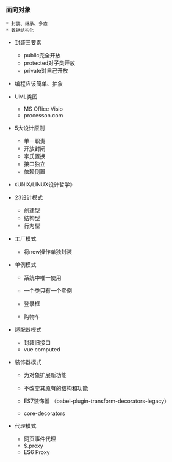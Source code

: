 ### 面向对象
    * 封装、继承、多态
    * 数据结构化

* 封装三要素
    * public完全开放
    * protected对子类开放
    * private对自己开放

* 编程应该简单、抽象

* UML类图
    * MS Office Visio
    * processon.com

* 5大设计原则
    * 单一职责
    * 开放封闭
    * 李氏置换
    * 接口独立
    * 依赖倒置

* 《UNIX/LINUX设计哲学》

* 23设计模式
    * 创建型
    * 结构型
    * 行为型

* 工厂模式
    * 将new操作单独封装
    
* 单例模式
    * 系统中唯一使用
    * 一个类只有一个实例

    * 登录框
    * 购物车

* 适配器模式
    * 封装旧接口
    * vue computed

* 装饰器模式
    * 为对象扩展新功能
    * 不改变其原有的结构和功能

    * ES7装饰器 （babel-plugin-transform-decorators-legacy）
    * core-decorators

* 代理模式
    * 网页事件代理
    * $.proxy
    * ES6 Proxy


